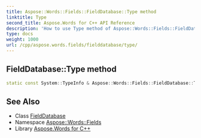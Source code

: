 ```yaml
---
title: Aspose::Words::Fields::FieldDatabase::Type method
linktitle: Type
second_title: Aspose.Words for C++ API Reference
description: 'How to use Type method of Aspose::Words::Fields::FieldDatabase class in C++.'
type: docs
weight: 1000
url: /cpp/aspose.words.fields/fielddatabase/type/
---
```

## FieldDatabase::Type method




```cpp
static const System::TypeInfo & Aspose::Words::Fields::FieldDatabase::Type()
```

## See Also

* Class [FieldDatabase](../)
* Namespace [Aspose::Words::Fields](../../)
* Library [Aspose.Words for C++](../../../)
